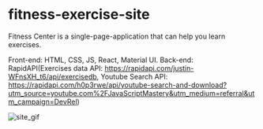 # fitness-exercise-site
 
Fitness Center is a single-page-application that can help you learn exercises.

Front-end: HTML, CSS, JS, React, Material UI.
Back-end: RapidAPI(Exercises data API: https://rapidapi.com/justin-WFnsXH_t6/api/exercisedb, Youtube Search API: https://rapidapi.com/h0p3rwe/api/youtube-search-and-download?utm_source=youtube.com%2FJavaScriptMastery&utm_medium=referral&utm_campaign=DevRel)

![site_gif](https://github.com/Ciobi0212/fitness-exercise-site/assets/147515963/16063e96-9b18-41c8-9252-553dd0b81537)

